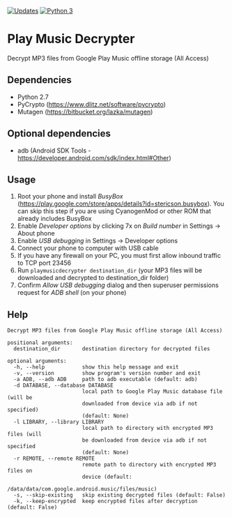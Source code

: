 [![Updates](https://pyup.io/repos/github/hrzlgnm/playmusicdecrypter/shield.svg)](https://pyup.io/repos/github/hrzlgnm/playmusicdecrypter/)
[![Python 3](https://pyup.io/repos/github/hrzlgnm/playmusicdecrypter/python-3-shield.svg)](https://pyup.io/repos/github/hrzlgnm/playmusicdecrypter/)

Play Music Decrypter
====================

Decrypt MP3 files from Google Play Music offline storage (All Access)

Dependencies
------------

- Python 2.7
- PyCrypto (https://www.dlitz.net/software/pycrypto)
- Mutagen (https://bitbucket.org/lazka/mutagen)

Optional dependencies
---------------------

- adb (Android SDK Tools - https://developer.android.com/sdk/index.html#Other)

Usage
-----
1. Root your phone and install _BusyBox_ (https://play.google.com/store/apps/details?id=stericson.busybox).
   You can skip this step if you are using CyanogenMod or other ROM that already includes BusyBox
2. Enable _Developer options_ by clicking 7x on _Build number_ in Settings -> About phone
3. Enable _USB debugging_ in Settings -> Developer options
4. Connect your phone to computer with USB cable
5. If you have any firewall on your PC, you must first allow inbound traffic to TCP port 23456
6. Run `playmusicdecrypter destination_dir` (your MP3 files will be downloaded and decrypted to destination_dir folder)
7. Confirm _Allow USB debugging_ dialog and then superuser permissions request for _ADB shell_ (on your phone)

Help
----
```
Decrypt MP3 files from Google Play Music offline storage (All Access)

positional arguments:
  destination_dir       destination directory for decrypted files

optional arguments:
  -h, --help            show this help message and exit
  -v, --version         show program's version number and exit
  -a ADB, --adb ADB     path to adb executable (default: adb)
  -d DATABASE, --database DATABASE
                        local path to Google Play Music database file (will be
                        downloaded from device via adb if not specified)
                        (default: None)
  -l LIBRARY, --library LIBRARY
                        local path to directory with encrypted MP3 files (will
                        be downloaded from device via adb if not specified
                        (default: None)
  -r REMOTE, --remote REMOTE
                        remote path to directory with encrypted MP3 files on
                        device (default:
                        /data/data/com.google.android.music/files/music)
  -s, --skip-existing   skip existing decrypted files (default: False)
  -k, --keep-encrypted  keep encrypted files after decryption (default: False)
```
